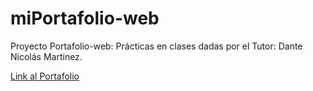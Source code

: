 # miPortafolio-web

Proyecto Portafolio-web: 
Prácticas en clases dadas por el Tutor: Dante Nicolás Martinez.

[Link al Portafolio](https://dariosci.github.io/MiPortafolio-web/)
